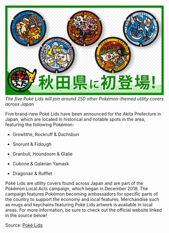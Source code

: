 

[![The five Poké Lids will join around 250 other Pokémon-themed utility covers across Japan](/web/images/the-five-poke-lids-will-join-around-250-other-pokemon-themed-utility-covers-across-japan.jpeg)](/web/images/the-five-poke-lids-will-join-around-250-other-pokemon-themed-utility-covers-across-japan.jpeg)*The five Poké Lids will join around 250 other Pokémon-themed utility covers across Japan*



Five brand-new Poké Lids have been announced for the Akita Prefecture in Japan, which are located in historical and notable spots in the area, featuring the following Pokémon:

*   Growlithe, Rockruff & Dachsbun

*   Snorunt & Fidough

*   Granbull, Houndoom & Glalie

*   Cubone & Galarian Yamask

*   Dragonair & Rufflet

Poké Lids are utility covers found across Japan and are part of the Pokémon Local Acts campaign, which began in December 2018. The campaign features Pokémon becoming ambassadors for specific parts of the country to support the economy and local features. Merchandise such as mugs and keychains featuring Poké Lids artwork is available in local areas. For more information, be sure to check out the official website linked in the source below!

Source: [Poké Lids](https://local.pokemon.jp/en/manhole/)